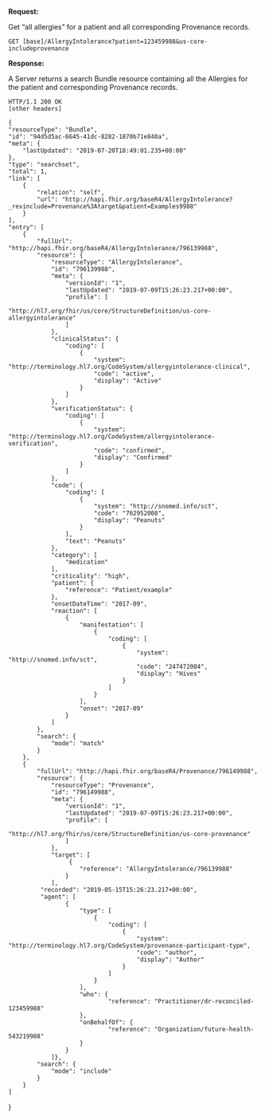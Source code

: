 **Request:**

Get “all allergies” for a patient and all corresponding Provenance records.


    GET [base]/AllergyIntolerance?patient=123459988&us-core-includeprovenance

**Response:**

A Server returns a search Bundle resource containing all the Allergies for the patient and corresponding Provenance records. 


    HTTP/1.1 200 OK
    [other headers]
    
    {
    "resourceType": "Bundle",
    "id": "94d5d5ac-6645-41dc-8282-1870b71e840a",
    "meta": {
        "lastUpdated": "2019-07-20T18:49:01.235+00:00"
    },
    "type": "searchset",
    "total": 1,
    "link": [
        {
            "relation": "self",
            "url": "http://hapi.fhir.org/baseR4/AllergyIntolerance?_revinclude=Provenance%3Atarget&patient=Examples9988"
        }
    ],
    "entry": [
        {
            "fullUrl": "http://hapi.fhir.org/baseR4/AllergyIntolerance/796139988",
            "resource": {
                "resourceType": "AllergyIntolerance",
                "id": "796139988",
                "meta": {
                    "versionId": "1",
                    "lastUpdated": "2019-07-09T15:26:23.217+00:00",
                    "profile": [
                       "http://hl7.org/fhir/us/core/StructureDefinition/us-core-allergyintolerance"
                    ]
                },
                "clinicalStatus": {
                    "coding": [
                        {
                            "system": "http://terminology.hl7.org/CodeSystem/allergyintolerance-clinical",
                            "code": "active",
                            "display": "Active"
                        }
                    ]
                },
                "verificationStatus": {
                    "coding": [
                        {
                            "system": "http://terminology.hl7.org/CodeSystem/allergyintolerance-verification",
                            "code": "confirmed",
                            "display": "Confirmed"
                        }
                    ]
                },
                "code": {
                    "coding": [
                        {
                            "system": "http://snomed.info/sct",
                            "code": "762952008",
                            "display": "Peanuts"
                        }
                    ],
                    "text": "Peanuts"
                },
                "category": [
                    "medication"
                ],
                "criticality": "high",
                "patient": {
                    "reference": "Patient/example"
                },
                "onsetDateTime": "2017-09",
                "reaction": [
                    {
                        "manifestation": [
                            {
                                "coding": [
                                    {
                                        "system": "http://snomed.info/sct",
                                        "code": "247472004",
                                        "display": "Hives"
                                    }
                                ]
                            }
                        ],
                        "onset": "2017-09"
                    }
                ]
            },
            "search": {
                "mode": "match"
            }
        },
        {
            "fullUrl": "http://hapi.fhir.org/baseR4/Provenance/796149988",
            "resource": {
                "resourceType": "Provenance",
                "id": "796149988",
                "meta": {
                    "versionId": "1",
                    "lastUpdated": "2019-07-09T15:26:23.217+00:00",
                    "profile": [
                       "http://hl7.org/fhir/us/core/StructureDefinition/us-core-provenance"
                    ]
                },
                "target": [
                     {
                        "reference": "AllergyIntolerance/796139988"
                    }
                ],
             "recorded": "2019-05-15T15:26:23.217+00:00",
             "agent": [
                    {
                        "type": [
                            {
                                "coding": [
                                    {
                                        "system": "http://terminology.hl7.org/CodeSystem/provenance-participant-type",
                                        "code": "author",
                                        "display": "Author"
                                    }
                                ]
                            }
                        ],
                        "who": {
                                "reference": "Practitioner/dr-reconciled-123459988"
                        },
                        "onBehalfOf": {
                                "reference": "Organization/future-health-543219988"
                        }
                    }
                ]},
            "search": {
                "mode": "include"
            }
        }
    ]
}
    